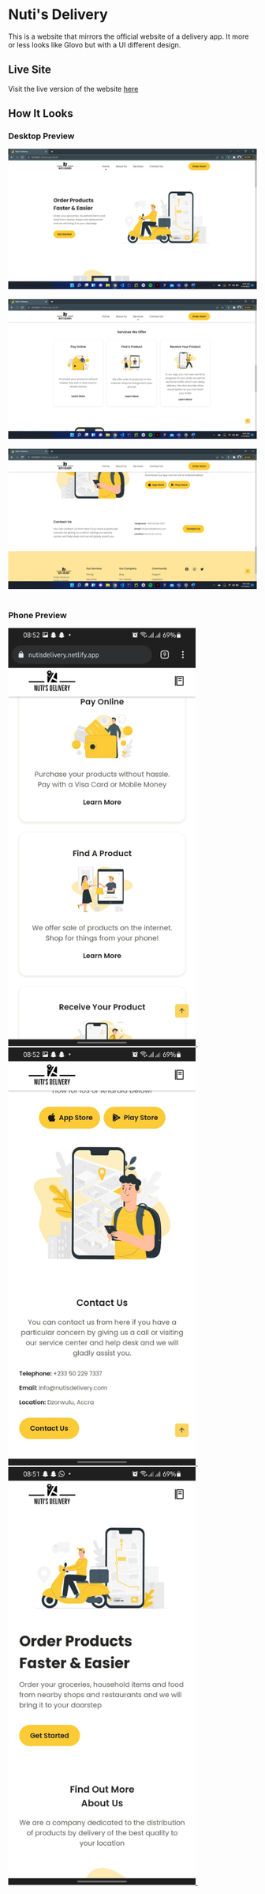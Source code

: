 # Nuti's Delivery
This is a website that mirrors the official website of a delivery app. It more or less looks like Glovo but with a UI different design. <br>

## Live Site
Visit the live version of the website [here](https://nutisdelivery.netlify.app/)

## How It Looks

### Desktop Preview
<a href="https://tour-ghana-web.netlify.app/">
    <img src="https://github.com/neophyte-programmer/nutis-delivery-website/blob/main/4.png" />
</a>&nbsp;&nbsp;
<a href="https://tour-ghana-web.netlify.app/">
    <img src="https://github.com/neophyte-programmer/nutis-delivery-website/blob/main/5.png"  />
</a>&nbsp;&nbsp;
<a href="https://tour-ghana-web.netlify.app/">
    <img src="https://github.com/neophyte-programmer/nutis-delivery-website/blob/main/6.png"  />
</a>&nbsp;&nbsp;

### Phone Preview

<a href="https://tour-ghana-web.netlify.app/">
    <img src="https://github.com/neophyte-programmer/nutis-delivery-website/blob/main/1.jpeg" style="width: 380px;"  />
</a>&nbsp;&nbsp;
<a href="https://tour-ghana-web.netlify.app/">
    <img src="https://github.com/neophyte-programmer/nutis-delivery-website/blob/main/2.jpeg" style="width: 380px;"  />
</a>&nbsp;&nbsp;
<a href="https://tour-ghana-web.netlify.app/">
    <img src="https://github.com/neophyte-programmer/nutis-delivery-website/blob/main/3.jpeg" style="width: 380px;"  />
</a>&nbsp;&nbsp;
